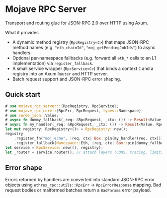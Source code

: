  Mojave RPC Server
 ==================

 Transport and routing glue for JSON-RPC 2.0 over HTTP using Axum.

 What it provides
 - A dynamic method registry (`RpcRegistry<C>`) that maps JSON-RPC method
   names (e.g. `"eth_chainId"`, `"moj_getPendingJobIds"`) to async handlers.
 - Optional per‑namespace fallbacks (e.g. forward all `eth_*` calls to an L1
   implementation) via `register_fallback`.
 - A small service wrapper (`RpcService<C>`) that binds a context `C` and a
   registry into an Axum `Router` and HTTP server.
 - Batch request support and JSON-RPC error shaping.

 Quick start
 -----------
 ```rust
 # use mojave_rpc_server::{RpcRegistry, RpcService};
 # use mojave_rpc_core::{RpcErr, RpcRequest, types::Namespace};
 # use serde_json::Value;
 # async fn dummy_fallback(_req: &RpcRequest, _ctx: ()) -> Result<Value, RpcErr> { Ok(serde_json::json!(null)) }
 # async fn my_handler(_req: &RpcRequest, _ctx: ()) -> Result<Value, RpcErr> { Ok(serde_json::json!("ok")) }
 let mut registry: RpcRegistry<()> = RpcRegistry::new();
 registry
     .register_fn("moj_echo", |req, ctx| Box::pin(my_handler(req, ctx)))
     .register_fallback(Namespace::Eth, |req, ctx| Box::pin(dummy_fallback(req, ctx)));
 let service = RpcService::new((), registry);
 let _router = service.router(); // attach layers (CORS, tracing, limits) as needed
 ```

 Error shape
 -----------
 Errors returned by handlers are converted into standard JSON-RPC error
 objects using `ethrex_rpc::utils::RpcErr` → `RpcErrorResponse` mapping.
 Bad request bodies or malformed batches return a `BadParams` error payload.
